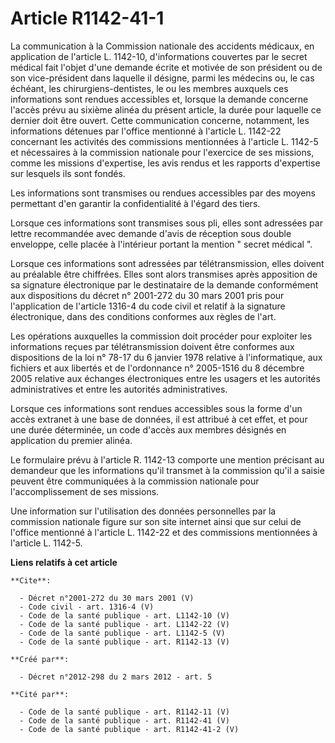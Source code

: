 # Article R1142-41-1

La communication à la Commission nationale des accidents médicaux, en application de l'article L. 1142-10, d'informations
couvertes par le secret médical fait l'objet d'une demande écrite et motivée de son président ou de son vice-président dans
laquelle il désigne, parmi les médecins ou, le cas échéant, les chirurgiens-dentistes, le ou les membres auxquels ces
informations sont rendues accessibles et, lorsque la demande concerne l'accès prévu au sixième alinéa du présent article, la
durée pour laquelle ce dernier doit être ouvert. Cette communication concerne, notamment, les informations détenues par
l'office mentionné à l'article L. 1142-22 concernant les activités des commissions mentionnées à l'article L. 1142-5 et
nécessaires à la commission nationale pour l'exercice de ses missions, comme les missions d'expertise, les avis rendus et les
rapports d'expertise sur lesquels ils sont fondés. 

Les informations sont transmises ou rendues accessibles par des moyens permettant d'en garantir la confidentialité à l'égard
des tiers. 

Lorsque ces informations sont transmises sous pli, elles sont adressées par lettre recommandée avec demande d'avis de
réception sous double enveloppe, celle placée à l'intérieur portant la mention " secret médical ". 

Lorsque ces informations sont adressées par télétransmission, elles doivent au préalable être chiffrées. Elles sont alors
transmises après apposition de sa signature électronique par le destinataire de la demande conformément aux dispositions du
décret n° 2001-272 du 30 mars 2001 pris pour l'application de l'article 1316-4 du code civil et relatif à la signature
électronique, dans des conditions conformes aux règles de l'art. 

Les opérations auxquelles la commission doit procéder pour exploiter les informations reçues par télétransmission doivent
être conformes aux dispositions de la loi n° 78-17 du 6 janvier 1978 relative à l'informatique, aux fichiers et aux libertés
et de l'ordonnance n° 2005-1516 du 8 décembre 2005 relative aux échanges électroniques entre les usagers et les autorités
administratives et entre les autorités administratives. 

Lorsque ces informations sont rendues accessibles sous la forme d'un accès extranet à une base de données, il est attribué à
cet effet, et pour une durée déterminée, un code d'accès aux membres désignés en application du premier alinéa. 

Le formulaire prévu à l'article R. 1142-13 comporte une mention précisant au demandeur que les informations qu'il transmet à
la commission qu'il a saisie peuvent être communiquées à la commission nationale pour l'accomplissement de ses missions. 

Une information sur l'utilisation des données personnelles par la commission nationale figure sur son site internet ainsi que
sur celui de l'office mentionné à l'article L. 1142-22 et des commissions mentionnées à l'article L. 1142-5.

**Liens relatifs à cet article**

	**Cite**:

	  - Décret n°2001-272 du 30 mars 2001 (V)
	  - Code civil - art. 1316-4 (V)
	  - Code de la santé publique - art. L1142-10 (V)
	  - Code de la santé publique - art. L1142-22 (V)
	  - Code de la santé publique - art. L1142-5 (V)
	  - Code de la santé publique - art. R1142-13 (V)

	**Créé par**:

	  - Décret n°2012-298 du 2 mars 2012 - art. 5

	**Cité par**:

	  - Code de la santé publique - art. R1142-11 (V)
	  - Code de la santé publique - art. R1142-41 (V)
	  - Code de la santé publique - art. R1142-41-2 (V)
